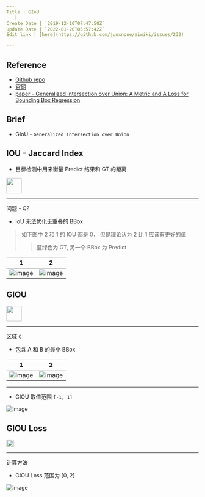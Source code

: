 ```yaml
---
Title | GIoU
-- | --
Create Date | `2019-12-10T07:47:50Z`
Update Date | `2022-01-20T05:57:42Z`
Edit link | [here](https://github.com/junxnone/aiwiki/issues/232)

---
```


## Reference

- [Github repo](https://github.com/generalized-iou)
- [官网](https://giou.stanford.edu/)
- [paper - Generalized Intersection over Union: A Metric and A Loss for Bounding Box Regression](https://giou.stanford.edu/GIoU.pdf)

## Brief
- GIoU - `Generalized Intersection over Union`

## IOU - Jaccard Index
- 目标检测中用来衡量 Predict 结果和 GT 的距离

<img height="40px" src="https://user-images.githubusercontent.com/2216970/70506275-dad08680-1b64-11ea-9575-25c2d9c404e6.png">

---
问题 - Q?
- IoU 无法优化无重叠的 BBox
> 如下图中 2 和 1 的 IOU 都是 0， 但是理论认为 2 比 1 应该有更好的值
>> 蓝绿色为 GT, 另一个 BBox 为 Predict 

1 | 2 
-- | --
![image](https://user-images.githubusercontent.com/2216970/70511891-a65fc900-1b6a-11ea-9b2c-5e882b4bbc80.png) | ![image](https://user-images.githubusercontent.com/2216970/70512013-aeb80400-1b6a-11ea-8bbe-40a1f661e1d5.png)



## GIOU

<img height="40px" src="https://user-images.githubusercontent.com/2216970/70506317-f340a100-1b64-11ea-9a27-7d28b411a01a.png">


---
区域 `C`
- 包含 A 和 B 的最小 BBox

1 | 2
-- | --
![image](https://user-images.githubusercontent.com/2216970/70512788-44539380-1b6b-11ea-99a0-ab6b3dff4a3b.png) | ![image](https://user-images.githubusercontent.com/2216970/70512798-4d446500-1b6b-11ea-9c3a-ece0bea1cca6.png)

---
- GIOU 取值范围 `[-1, 1]`

![image](https://user-images.githubusercontent.com/2216970/70512982-ac09de80-1b6b-11ea-879e-5d840dd8360c.png)

## GIOU Loss

<img height="20px" src="https://user-images.githubusercontent.com/2216970/70513472-ab257c80-1b6c-11ea-959f-1c614078729e.png">


---
计算方法
- GIOU Loss 范围为 [0, 2]

![image](https://user-images.githubusercontent.com/2216970/70513795-44ed2980-1b6d-11ea-8b71-17ecee768c85.png)

